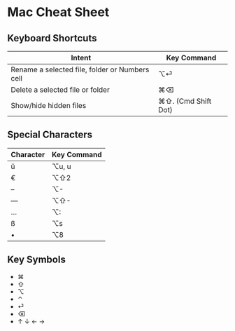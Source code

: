 # Mac Cheat Sheet

## Keyboard Shortcuts

| Intent | Key Command |
| --------- | ----------- |
| Rename a selected file, folder or Numbers cell | ⌥⏎ |
| Delete a selected file or folder | ⌘⌫ |
| Show/hide hidden files | ⌘⇧. (Cmd Shift Dot) |

## Special Characters

| Character | Key Command |
| --------- | ----------- |
| ü         | ⌥u, u       |
| €         | ⌥⇧2         |
| –         | ⌥-          |
| —         | ⌥⇧-         |
| …         | ⌥:          |
| ß         | ⌥s          |
| •         | ⌥8          |

## Key Symbols

* ⌘
* ⇧
* ⌥
* ⌃
* ⏎
* ⌫
* ↑ ↓ ← →